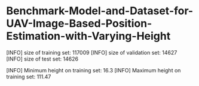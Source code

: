 # Benchmark-Model-and-Dataset-for-UAV-Image-Based-Position-Estimation-with-Varying-Height

[INFO] size of training set: 117009
[INFO] size of validation set: 14627
[INFO] size of test set: 14626


[INFO] Minimum height on training set: 16.3
[INFO] Maximum height on training set: 111.47
